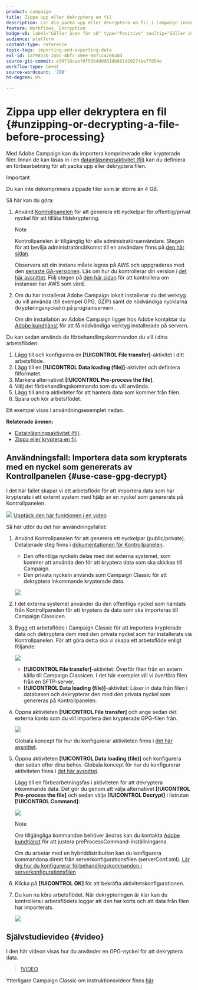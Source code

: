 ```yaml
---
product: campaign
title: Zippa upp eller dekryptera en fil
description: Lär dig packa upp eller dekryptera en fil i Campaign innan du bearbetar den
feature: Workflows, Encryption
badge-v8: label="Gäller även för v8" type="Positive" tooltip="Gäller även Campaign v8"
audience: platform
content-type: reference
topic-tags: importing-and-exporting-data
exl-id: 1a79da3b-2abc-4bfc-a0ee-8471c478638d
source-git-commit: e34718caefdf5db4ddd61db601420274be77054e
workflow-type: tm+mt
source-wordcount: '700'
ht-degree: 8%

---
```



# Zippa upp eller dekryptera en fil {#unzipping-or-decrypting-a-file-before-processing}

Med Adobe Campaign kan du importera komprimerade eller krypterade filer. Innan de kan läsas in i en [datainläsningsaktivitet (fil)](../../workflow/using/data-loading-file.md) kan du definiera en förbearbetning för att packa upp eller dekryptera filen.

>[!IMPORTANT]
>
>Du kan inte dekomprimera zippade filer som är större än 4 GB.

Så här kan du göra:

1. Använd [Kontrollpanelen](https://experienceleague.adobe.com/docs/control-panel/using/instances-settings/gpg-keys-management.html?lang=sv-SE#decrypting-data) för att generera ett nyckelpar för offentlig/privat nyckel för att tillåta fildekryptering.

   >[!NOTE]
   >
   >Kontrollpanelen är tillgänglig för alla administratörsanvändare. Stegen för att bevilja administratörsåtkomst till en användare finns på [den här sidan](https://experienceleague.adobe.com/docs/control-panel/using/discover-control-panel/managing-permissions.html?lang=sv#discover-control-panel).
   >
   >Observera att din instans måste lagras på AWS och uppgraderas med den [senaste GA-versionen](../../rn/using/rn-overview.md). Läs om hur du kontrollerar din version i [det här avsnittet](../../platform/using/launching-adobe-campaign.md#getting-your-campaign-version). Följ stegen på [den här sidan](https://experienceleague.adobe.com/docs/control-panel/using/faq.html?lang=sv) för att kontrollera om instanser har AWS som värd.

1. Om du har installerat Adobe Campaign lokalt installerar du det verktyg du vill använda (till exempel GPG, GZIP) samt de nödvändiga nycklarna (krypteringsnyckeln) på programservern.

   Om din installation av Adobe Campaign ligger hos Adobe kontaktar du [Adobe kundtjänst](https://helpx.adobe.com/se/enterprise/admin-guide.html/enterprise/using/support-for-experience-cloud.ug.html) för att få nödvändiga verktyg installerade på servern.

Du kan sedan använda de förbehandlingskommandon du vill i dina arbetsflöden:

1. Lägg till och konfigurera en **[!UICONTROL File transfer]**-aktivitet i ditt arbetsflöde.
1. Lägg till en **[!UICONTROL Data loading (file)]**-aktivitet och definiera filformatet.
1. Markera alternativet **[!UICONTROL Pre-process the file]**.
1. Välj det förbehandlingskommando som du vill använda.
1. Lägg till andra aktiviteter för att hantera data som kommer från filen.
1. Spara och kör arbetsflödet.

Ett exempel visas i användningsexemplet nedan.

**Relaterade ämnen:**

* [Datainläsningsaktivitet (fil)](../../workflow/using/data-loading-file.md).
* [Zippa eller kryptera en fil](../../workflow/using/how-to-use-workflow-data.md#zipping-or-encrypting-a-file).

## Användningsfall: Importera data som krypterats med en nyckel som genererats av Kontrollpanelen {#use-case-gpg-decrypt}

I det här fallet skapar vi ett arbetsflöde för att importera data som har krypterats i ett externt system med hjälp av en nyckel som genererats på Kontrollpanelen.

![](assets/do-not-localize/how-to-video.png) [Upptäck den här funktionen i en video](#video)

Så här utför du det här användningsfallet:

1. Använd Kontrollpanelen för att generera ett nyckelpar (public/private). Detaljerade steg finns i [dokumentationen för Kontrollpanelen](https://experienceleague.adobe.com/docs/control-panel/using/instances-settings/gpg-keys-management.html?lang=sv-SE#decrypting-data).

   * Den offentliga nyckeln delas med det externa systemet, som kommer att använda den för att kryptera data som ska skickas till Campaign.
   * Den privata nyckeln används som Campaign Classic för att dekryptera inkommande krypterade data.

   ![](assets/gpg_generate.png)

1. I det externa systemet använder du den offentliga nyckel som hämtats från Kontrollpanelen för att kryptera de data som ska importeras till Campaign Classicen.

1. Bygg ett arbetsflöde i Campaign Classic för att importera krypterade data och dekryptera dem med den privata nyckel som har installerats via Kontrollpanelen. För att göra detta ska vi skapa ett arbetsflöde enligt följande:

   ![](assets/gpg_import_workflow.png)

   * **[!UICONTROL File transfer]**-aktivitet: Överför filen från en extern källa till Campaign Classicen. I det här exemplet vill vi överföra filen från en SFTP-server.
   * **[!UICONTROL Data loading (file)]**-aktivitet: Läser in data från filen i databasen och dekrypterar den med den privata nyckel som genereras på Kontrollpanelen.

1. Öppna aktiviteten **[!UICONTROL File transfer]** och ange sedan det externa konto som du vill importera den krypterade GPG-filen från.

   ![](assets/gpg_key_transfer.png)

   Globala koncept för hur du konfigurerar aktiviteten finns i [det här avsnittet](../../workflow/using/file-transfer.md).

1. Öppna aktiviteten **[!UICONTROL Data loading (file)]** och konfigurera den sedan efter dina behov. Globala koncept för hur du konfigurerar aktiviteten finns i [det här avsnittet](../../workflow/using/data-loading-file.md).

   Lägg till en förbearbetningsfas i aktiviteten för att dekryptera inkommande data. Det gör du genom att välja alternativet **[!UICONTROL Pre-process the file]** och sedan välja **[!UICONTROL Decrypt]** i listrutan **[!UICONTROL Command]**:

   ![](assets/gpg_load.png)

   >[!NOTE]
   >
   >Om tillgängliga kommandon behöver ändras kan du kontakta [Adobe kundtjänst](https://helpx.adobe.com/se/enterprise/admin-guide.html/enterprise/using/support-for-experience-cloud.ug.html) för att justera preProcessCommand-inställningarna.
   >
   >Om du arbetar med en hybriddistribution kan du konfigurera kommandona direkt från serverkonfigurationsfilen (serverConf.xml). [Lär dig hur du konfigurerar förbehandlingskommandon i serverkonfigurationsfilen](../../installation/using/the-server-configuration-file.md#preprocesscommand)

1. Klicka på **[!UICONTROL OK]** för att bekräfta aktivitetskonfigurationen.

1. Du kan nu köra arbetsflödet. När dekrypteringen är klar kan du kontrollera i arbetsflödets loggar att den har körts och att data från filen har importerats.

   ![](assets/gpg_run.png)

## Självstudievideo {#video}

I den här videon visas hur du använder en GPG-nyckel för att dekryptera data.

>[!VIDEO](https://video.tv.adobe.com/v/36482?quality=12)

Ytterligare Campaign Classic om instruktionsvideor finns [här](https://experienceleague.adobe.com/docs/campaign-classic-learn/tutorials/overview.html?lang=sv).
